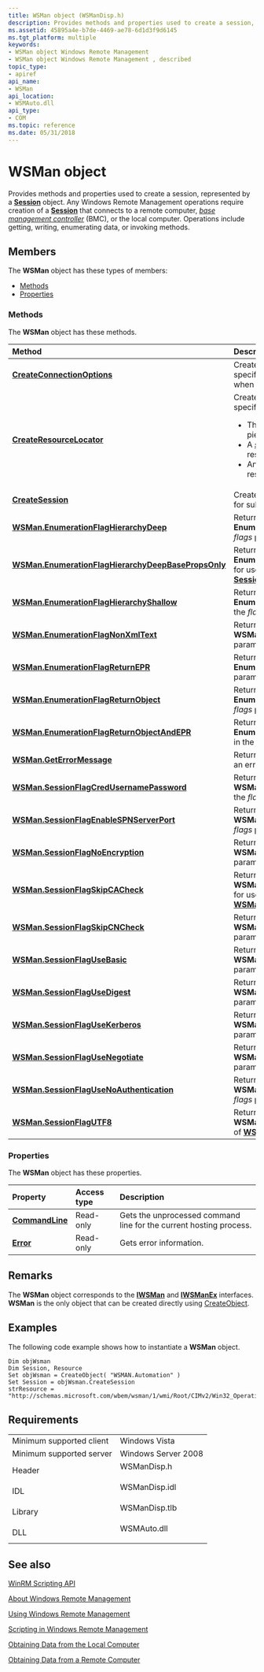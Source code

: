```yaml
---
title: WSMan object (WSManDisp.h)
description: Provides methods and properties used to create a session, represented by a Session object.
ms.assetid: 45895a4e-b7de-4469-ae78-6d1d3f9d6145
ms.tgt_platform: multiple
keywords:
- WSMan object Windows Remote Management
- WSMan object Windows Remote Management , described
topic_type:
- apiref
api_name:
- WSMan
api_location:
- WSMAuto.dll
api_type:
- COM
ms.topic: reference
ms.date: 05/31/2018
---
```


# WSMan object

Provides methods and properties used to create a session, represented by a [**Session**](session.md) object. Any Windows Remote Management operations require creation of a [**Session**](session.md) that connects to a remote computer, [*base management controller*](windows-remote-management-glossary.md) (BMC), or the local computer. Operations include getting, writing, enumerating data, or invoking methods.

## Members

The **WSMan** object has these types of members:

-   [Methods](#methods)
-   [Properties](#properties)

### Methods

The **WSMan** object has these methods.



<table>
<colgroup>
<col style="width: 50%" />
<col style="width: 50%" />
</colgroup>
<thead>
<tr class="header">
<th style="text-align: left;">Method</th>
<th style="text-align: left;">Description</th>
</tr>
</thead>
<tbody>
<tr class="odd">
<td style="text-align: left;"><a href="wsman-createconnectionoptions"><strong>CreateConnectionOptions</strong></a></td>
<td style="text-align: left;">Creates a <a href="connectionoptions"><strong>ConnectionOptions</strong></a> object that specifies the user name and password used when creating a remote session.<br/></td>
</tr>
<tr class="even">
<td style="text-align: left;"><a href="wsman-createresourcelocator"><strong>CreateResourceLocator</strong></a></td>
<td style="text-align: left;">Creates a <a href="resourcelocator"><strong>ResourceLocator</strong></a> object that can specify:<br/>
<ul>
<li>The complete path to a <a href="windows-remote-management-glossary"><em>resource</em></a> or a single piece of data.</li>
<li>A <a href="windows-remote-management-glossary"><em>selector</em></a> for a specific instance of a resource.</li>
<li>An <a href="windows-remote-management-glossary"><em>option</em></a> that supplies additional data to the resource provider.</li>
</ul></td>
</tr>
<tr class="odd">
<td style="text-align: left;"><a href="wsman-createsession"><strong>CreateSession</strong></a></td>
<td style="text-align: left;">Creates a <a href="session"><strong>Session</strong></a> object that can then be used for subsequent network operations.<br/></td>
</tr>
<tr class="even">
<td style="text-align: left;"><a href="wsman-enumerationflaghierarchydeep"><strong>WSMan.EnumerationFlagHierarchyDeep</strong></a></td>
<td style="text-align: left;">Returns the value of the enumeration flag <strong>EnumerationFlagHierarchyDeep</strong> for use in the <em>flags</em> parameter of <a href="session-enumerate"><strong>Session.Enumerate</strong></a>.<br/></td>
</tr>
<tr class="odd">
<td style="text-align: left;"><a href="wsman-enumerationflaghierarchydeepbasepropsonly"><strong>WSMan.EnumerationFlagHierarchyDeepBasePropsOnly</strong></a></td>
<td style="text-align: left;">Returns the value of the enumeration flag <strong>EnumerationFlagHierarchyDeepBasePropsOnly</strong> for use in the <em>flags</em> parameter of <a href="session-enumerate"><strong>Session.Enumerate</strong></a>.<br/></td>
</tr>
<tr class="even">
<td style="text-align: left;"><a href="wsman-enumerationflaghierarchyshallow"><strong>WSMan.EnumerationFlagHierarchyShallow</strong></a></td>
<td style="text-align: left;">Returns the value of the enumeration flag <strong>EnumerationFlagHierarchyShallow</strong> for use in the <em>flags</em> parameter of <a href="session-enumerate"><strong>Session.Enumerate</strong></a>.<br/></td>
</tr>
<tr class="odd">
<td style="text-align: left;"><a href="wsman-enumerationflagnonxmltext"><strong>WSMan.EnumerationFlagNonXmlText</strong></a></td>
<td style="text-align: left;">Returns the value of the enumeration constant <strong>WSManFlagNonXmlText</strong> for use in the <em>flags</em> parameter of the <a href="session-enumerate"><strong>Session.Enumerate</strong></a> method.<br/></td>
</tr>
<tr class="even">
<td style="text-align: left;"><a href="wsman-enumerationflagreturnepr"><strong>WSMan.EnumerationFlagReturnEPR</strong></a></td>
<td style="text-align: left;">Returns the value of the enumeration flag <strong>EnumerationFlagReturnEPR</strong> for use in the <em>flags</em> parameter of <a href="session-enumerate"><strong>Session.Enumerate</strong></a>.<br/></td>
</tr>
<tr class="odd">
<td style="text-align: left;"><a href="wsman-enumerationflagreturnobject"><strong>WSMan.EnumerationFlagReturnObject</strong></a></td>
<td style="text-align: left;">Returns the value of the enumeration flag <strong>EnumerationFlagReturnObject</strong> for use in the <em>flags</em> parameter of <a href="session-enumerate"><strong>Session.Enumerate</strong></a>.<br/></td>
</tr>
<tr class="even">
<td style="text-align: left;"><a href="wsman-enumerationflagreturnobjectandepr"><strong>WSMan.EnumerationFlagReturnObjectAndEPR</strong></a></td>
<td style="text-align: left;">Returns the value of the enumeration flag <strong>EnumerationFlagReturnObjectAndEPR</strong> for use in the <em>flags</em> parameter of <a href="session-enumerate"><strong>Session.Enumerate</strong></a>.<br/></td>
</tr>
<tr class="odd">
<td style="text-align: left;"><a href="wsman-geterrormessage"><strong>WSMan.GetErrorMessage</strong></a></td>
<td style="text-align: left;">Returns a formatted string containing the text of an error number.<br/></td>
</tr>
<tr class="even">
<td style="text-align: left;"><a href="wsman-sessionflagcredusernamepassword"><strong>WSMan.SessionFlagCredUsernamePassword</strong></a></td>
<td style="text-align: left;">Returns the value of the authentication flag <strong>WSManFlagCredUsernamePassword</strong> for use in the <em>flags</em> parameter of <a href="wsman-createsession"><strong>WSMan.CreateSession</strong></a>.<br/></td>
</tr>
<tr class="odd">
<td style="text-align: left;"><a href="wsman-sessionflagenablespnserverport"><strong>WSMan.SessionFlagEnableSPNServerPort</strong></a></td>
<td style="text-align: left;">Returns the value of the authentication flag <strong>WSManFlagEnableSPNServerPort</strong> for use in the <em>flags</em> parameter of <a href="wsman-createsession"><strong>WSMan.CreateSession</strong></a>.<br/></td>
</tr>
<tr class="even">
<td style="text-align: left;"><a href="wsman-sessionflagnoencryption"><strong>WSMan.SessionFlagNoEncryption</strong></a></td>
<td style="text-align: left;">Returns the value of the authentication flag <strong>WSManFlagNoEncryption</strong> for use in the <em>flags</em> parameter of <a href="wsman-createsession"><strong>WSMan.CreateSession</strong></a>.<br/></td>
</tr>
<tr class="odd">
<td style="text-align: left;"><a href="wsman-sessionflagskipcacheck"><strong>WSMan.SessionFlagSkipCACheck</strong></a></td>
<td style="text-align: left;">Returns the value of the <strong>WSManFlagSkipCACheck</strong> authentication flag for use in the <em>flags</em> parameter of <a href="wsman-createsession"><strong>WSMan.CreateSession</strong></a>.<br/></td>
</tr>
<tr class="even">
<td style="text-align: left;"><a href="wsman-sessionflagskipcncheck"><strong>WSMan.SessionFlagSkipCNCheck</strong></a></td>
<td style="text-align: left;">Returns the value of the authentication flag <strong>WSManFlagSkipCNCheck</strong> for use in the <em>flags</em> parameter of <a href="wsman-createsession"><strong>WSMan.CreateSession</strong></a>.<br/></td>
</tr>
<tr class="odd">
<td style="text-align: left;"><a href="wsman-sessionflagusebasic"><strong>WSMan.SessionFlagUseBasic</strong></a></td>
<td style="text-align: left;">Returns the value of the authentication flag <strong>WSManFlagUseBasic</strong> for use in the <em>flags</em> parameter of <a href="wsman-createsession"><strong>WSMan.CreateSession</strong></a>.<br/></td>
</tr>
<tr class="even">
<td style="text-align: left;"><a href="wsman-sessionflagusedigest"><strong>WSMan.SessionFlagUseDigest</strong></a></td>
<td style="text-align: left;">Returns the value of the authentication flag <strong>WSManFlagUseDigest</strong> for use in the <em>flags</em> parameter of <a href="wsman-createsession"><strong>WSMan.CreateSession</strong></a>.<br/></td>
</tr>
<tr class="odd">
<td style="text-align: left;"><a href="wsman-sessionflagusekerberos"><strong>WSMan.SessionFlagUseKerberos</strong></a></td>
<td style="text-align: left;">Returns the value of the authentication flag <strong>WSManFlagUseKerberos</strong> for use in the <em>flags</em> parameter of <a href="wsman-createsession"><strong>WSMan.CreateSession</strong></a>.<br/></td>
</tr>
<tr class="even">
<td style="text-align: left;"><a href="wsman-sessionflagusenegotiate"><strong>WSMan.SessionFlagUseNegotiate</strong></a></td>
<td style="text-align: left;">Returns the value of the authentication flag <strong>WSManFlagUseNegotiate</strong> for use in the <em>flags</em> parameter of <a href="wsman-createsession"><strong>WSMan.CreateSession</strong></a>.<br/></td>
</tr>
<tr class="odd">
<td style="text-align: left;"><a href="wsman-sessionflagusenoauthentication"><strong>WSMan.SessionFlagUseNoAuthentication</strong></a></td>
<td style="text-align: left;">Returns the value of the authentication flag <strong>WSManFlagUseNoAuthentication</strong> for use in the <em>flags</em> parameter of <a href="wsman-createsession"><strong>WSMan.CreateSession</strong></a>.<br/></td>
</tr>
<tr class="even">
<td style="text-align: left;"><a href="wsman-sessionflagutf8"><strong>WSMan.SessionFlagUTF8</strong></a></td>
<td style="text-align: left;">Returns the value of the authentication flag <strong>WSManFlagUTF8</strong> for use in the <em>flags</em> parameter of <a href="wsman-createsession"><strong>WSMan.CreateSession</strong></a>.<br/></td>
</tr>
</tbody>
</table>



 

### Properties

The **WSMan** object has these properties.



| Property                                            | Access type          | Description                                                                   |
|:----------------------------------------------------|:---------------------|:------------------------------------------------------------------------------|
| [**CommandLine**](wsman-commandline.md)<br/> | Read-only<br/> | Gets the unprocessed command line for the current hosting process.<br/> |
| [**Error**](wsman-error.md)<br/>             | Read-only<br/> | Gets error information.<br/>                                            |



 

## Remarks

The **WSMan** object corresponds to the [**IWSMan**](/windows/desktop/api/WSManDisp/nn-wsmandisp-iwsman) and [**IWSManEx**](/windows/desktop/api/WSManDisp/nn-wsmandisp-iwsmanex) interfaces. **WSMan** is the only object that can be created directly using [CreateObject](https://docs.microsoft.com/previous-versions//xzysf6hc(v=vs.85)).

## Examples

The following code example shows how to instantiate a **WSMan** object.


```VB
Dim objWsman
Dim Session, Resource 
Set objWsman = CreateObject( "WSMAN.Automation" )
Set Session = objWsman.CreateSession
strResource = "http://schemas.microsoft.com/wbem/wsman/1/wmi/Root/CIMv2/Win32_OperatingSystem"
```



## Requirements



|                                     |                                                                                          |
|-------------------------------------|------------------------------------------------------------------------------------------|
| Minimum supported client<br/> | Windows Vista<br/>                                                                 |
| Minimum supported server<br/> | Windows Server 2008<br/>                                                           |
| Header<br/>                   | <dl> <dt>WSManDisp.h</dt> </dl>   |
| IDL<br/>                      | <dl> <dt>WSManDisp.idl</dt> </dl> |
| Library<br/>                  | <dl> <dt>WSManDisp.tlb</dt> </dl> |
| DLL<br/>                      | <dl> <dt>WSMAuto.dll</dt> </dl>   |



## See also

<dl> <dt>

[WinRM Scripting API](winrm-scripting-api.md)
</dt> <dt>

[About Windows Remote Management](about-windows-remote-management.md)
</dt> <dt>

[Using Windows Remote Management](using-windows-remote-management.md)
</dt> <dt>

[Scripting in Windows Remote Management](scripting-in-windows-remote-management.md)
</dt> <dt>

[Obtaining Data from the Local Computer](obtaining-data-from-the-local-computer.md)
</dt> <dt>

[Obtaining Data from a Remote Computer](obtaining-data-from-a-remote-computer.md)
</dt> </dl>

 

 





